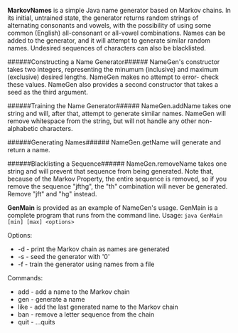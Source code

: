 **MarkovNames** is a simple Java name generator based on Markov chains. In its 
initial, untrained state, the generator returns random strings of alternating 
consonants and vowels, with the possibility of using some common (English) 
all-consonant or all-vowel combinations. Names can be added to the generator, 
and it will attempt to generate similar random names. Undesired sequences of 
characters can also be blacklisted.



######Constructing a Name Generator######
NameGen's constructor takes two integers, representing the minumum (inclusive)
and maximum (exclusive) desired lengths. NameGen makes no attempt to error-
check these values. NameGen also provides a second constructor that takes a seed
as the third argument.



######Training the Name Generator######
NameGen.addName takes one string and will, after that, attempt to generate
similar names. NameGen will remove whitespace from the string, but will not
handle any other non-alphabetic characters.



######Generating Names######
NameGen.getName will generate and return a name.



######Blacklisting a Sequence######
NameGen.removeName takes one string and will prevent that sequence from being
generated. Note that, because of the Markov Property, the entire sequence is
removed, so if you remove the sequence "jfthg", the "th" combination will never
be generated. Remove "jft" and "hg" instead.



**GenMain** is provided as an example of NameGen's usage. GenMain is a complete
program that runs from the command line.
Usage: `java GenMain [min] [max] <options>`

Options:
- -d - print the Markov chain as names are generated
- -s - seed the generator with '0'
- -f - train the generator using names from a file

Commands:
- add - add a name to the Markov chain
- gen - generate a name
- like - add the last generated name to the Markov chain
- ban - remove a letter sequence from the chain
- quit - ...quits

